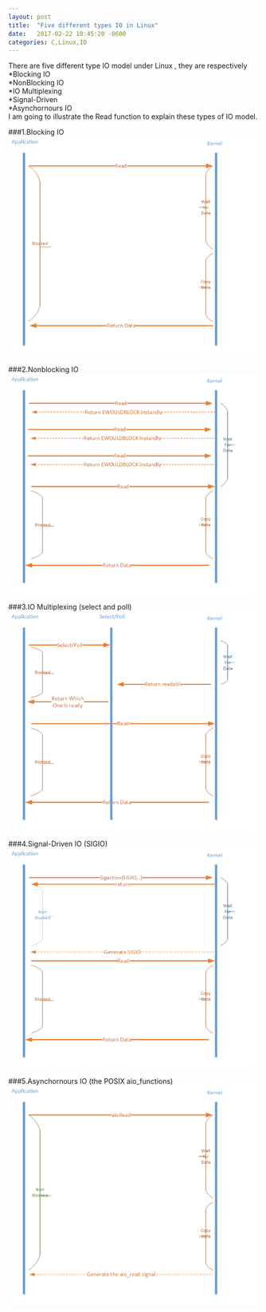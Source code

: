 ```yaml
---
layout: post
title:  "Five different types IO in Linux"
date:   2017-02-22 10:45:20 -0600
categories: C,Linux,IO
---
```

There are five different type IO model under Linux , they are respectively  
*Blocking IO  
*NonBlocking IO  
*IO Multiplexing  
*Signal-Driven  
*Asynchornours IO  
I am going to illustrate the Read function to explain these types of IO model.

###1.Blocking IO   
![alt text](/img/IO/Blocking.png) 

###2.Nonblocking IO  
![alt text](/img/IO/NonBlocking.png) 

###3.IO Multiplexing (select and poll)  
![alt text](/img/IO/IOMultiplexing.png) 

###4.Signal-Driven IO (SIGIO)  
![alt text](/img/IO/Signal-Driven.png) 
  
###5.Asynchornours IO (the POSIX aio_functions)  
![alt text](/img/IO/Aio.png) 